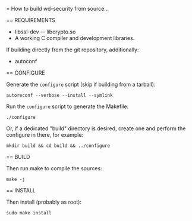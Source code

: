 
= How to build wd-security from source...

== REQUIREMENTS

- libssl-dev -- libcrypto.so
- A working C compiler and development libraries.

If building directly from the git repository, additionally:

- autoconf

== CONFIGURE

Generate the `configure` script (skip if building from a tarball):

    autoreconf --verbose --install --symlink

Run the `configure` script to generate the Makefile:

    ./configure

Or, if a dedicated "build" directory is desired, create one and perform
the configure in there, for example:

    mkdir build && cd build && ../configure

== BUILD

Then run make to compile the sources:

    make -j

== INSTALL

Then install (probably as root):

    sudo make install
